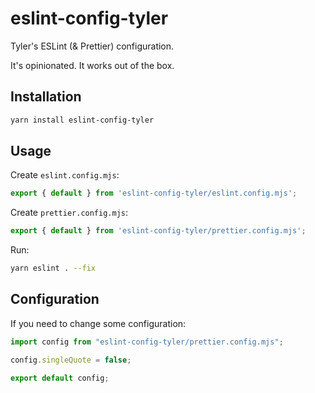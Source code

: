 # eslint-config-tyler

Tyler's ESLint (& Prettier) configuration.

It's opinionated. It works out of the box. 


## Installation

```bash
yarn install eslint-config-tyler
```

## Usage

Create `eslint.config.mjs`:

```js
export { default } from 'eslint-config-tyler/eslint.config.mjs';
```

Create `prettier.config.mjs`:

```js
export { default } from 'eslint-config-tyler/prettier.config.mjs';
```

Run:
```bash
yarn eslint . --fix
```

## Configuration

If you need to change some configuration:

```js
import config from "eslint-config-tyler/prettier.config.mjs";

config.singleQuote = false;

export default config;
```
